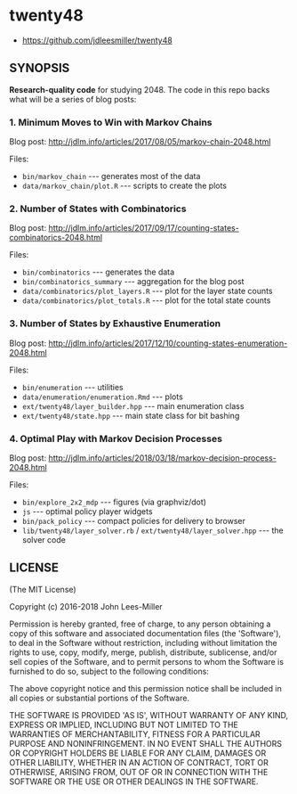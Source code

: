 # twenty48

* https://github.com/jdleesmiller/twenty48

## SYNOPSIS

**Research-quality code** for studying 2048. The code in this repo backs what will be a series of blog posts:

### 1. Minimum Moves to Win with Markov Chains

Blog post: http://jdlm.info/articles/2017/08/05/markov-chain-2048.html

Files:

- `bin/markov_chain` --- generates most of the data
- `data/markov_chain/plot.R` --- scripts to create the plots

### 2. Number of States with Combinatorics

Blog post: http://jdlm.info/articles/2017/09/17/counting-states-combinatorics-2048.html

Files:

- `bin/combinatorics` --- generates the data
- `bin/combinatorics_summary` --- aggregation for the blog post
- `data/combinatorics/plot_layers.R` --- plot for the layer state counts
- `data/combinatorics/plot_totals.R` --- plot for the total state counts

### 3. Number of States by Exhaustive Enumeration

Blog post: http://jdlm.info/articles/2017/12/10/counting-states-enumeration-2048.html

Files:

- `bin/enumeration` --- utilities
- `data/enumeration/enumeration.Rmd` --- plots
- `ext/twenty48/layer_builder.hpp` --- main enumeration class
- `ext/twenty48/state.hpp` --- main state class for bit bashing

### 4. Optimal Play with Markov Decision Processes

Blog post: http://jdlm.info/articles/2018/03/18/markov-decision-process-2048.html

Files:

- `bin/explore_2x2_mdp` --- figures (via graphviz/dot)
- `js` --- optimal policy player widgets
- `bin/pack_policy` --- compact policies for delivery to browser
- `lib/twenty48/layer_solver.rb` / `ext/twenty48/layer_solver.hpp` --- the solver code

## LICENSE

(The MIT License)

Copyright (c) 2016-2018 John Lees-Miller

Permission is hereby granted, free of charge, to any person obtaining
a copy of this software and associated documentation files (the
'Software'), to deal in the Software without restriction, including
without limitation the rights to use, copy, modify, merge, publish,
distribute, sublicense, and/or sell copies of the Software, and to
permit persons to whom the Software is furnished to do so, subject to
the following conditions:

The above copyright notice and this permission notice shall be
included in all copies or substantial portions of the Software.

THE SOFTWARE IS PROVIDED 'AS IS', WITHOUT WARRANTY OF ANY KIND,
EXPRESS OR IMPLIED, INCLUDING BUT NOT LIMITED TO THE WARRANTIES OF
MERCHANTABILITY, FITNESS FOR A PARTICULAR PURPOSE AND NONINFRINGEMENT.
IN NO EVENT SHALL THE AUTHORS OR COPYRIGHT HOLDERS BE LIABLE FOR ANY
CLAIM, DAMAGES OR OTHER LIABILITY, WHETHER IN AN ACTION OF CONTRACT,
TORT OR OTHERWISE, ARISING FROM, OUT OF OR IN CONNECTION WITH THE
SOFTWARE OR THE USE OR OTHER DEALINGS IN THE SOFTWARE.
